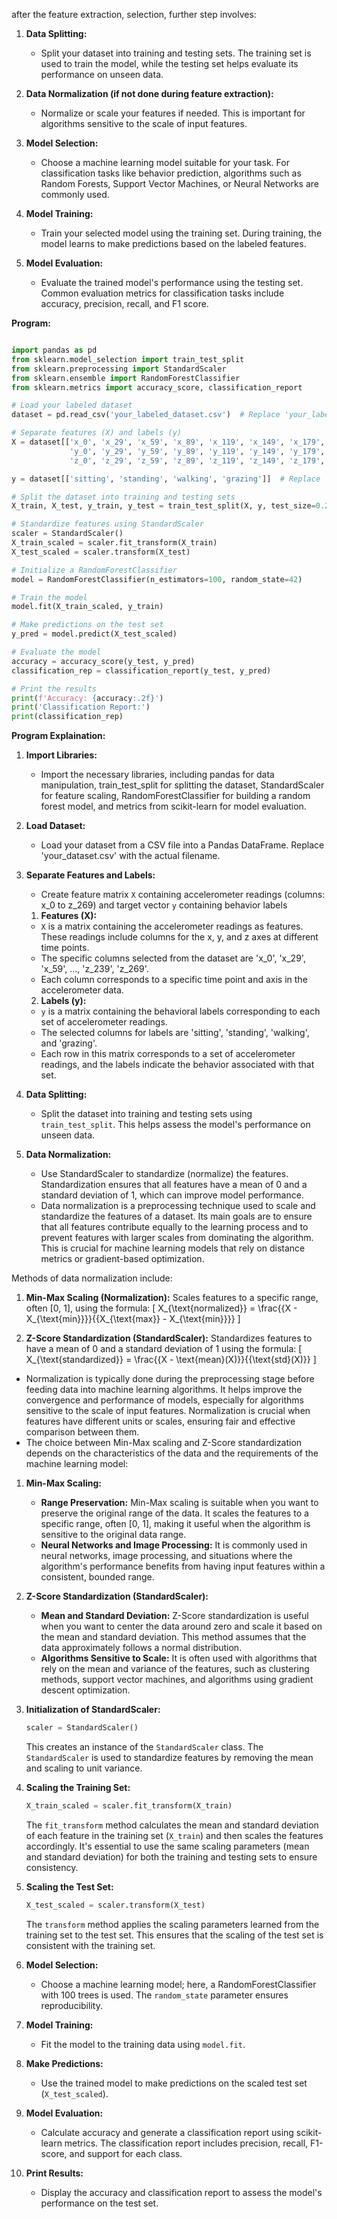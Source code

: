 after the feature extraction, selection, further step involves:

1. **Data Splitting:**
   - Split your dataset into training and testing sets. The training set is used to train the model, while the testing set helps evaluate its performance on unseen data.

2. **Data Normalization (if not done during feature extraction):**
   - Normalize or scale your features if needed. This is important for algorithms sensitive to the scale of input features.

3. **Model Selection:**
   - Choose a machine learning model suitable for your task. For classification tasks like behavior prediction, algorithms such as Random Forests, Support Vector Machines, or Neural Networks are commonly used.

4. **Model Training:**
   - Train your selected model using the training set. During training, the model learns to make predictions based on the labeled features.

5. **Model Evaluation:**
   - Evaluate the trained model's performance using the testing set. Common evaluation metrics for classification tasks include accuracy, precision, recall, and F1 score.

**Program:**

```python

import pandas as pd
from sklearn.model_selection import train_test_split
from sklearn.preprocessing import StandardScaler
from sklearn.ensemble import RandomForestClassifier
from sklearn.metrics import accuracy_score, classification_report

# Load your labeled dataset
dataset = pd.read_csv('your_labeled_dataset.csv')  # Replace 'your_labeled_dataset.csv' with your actual dataset file

# Separate features (X) and labels (y)
X = dataset[['x_0', 'x_29', 'x_59', 'x_89', 'x_119', 'x_149', 'x_179', 'x_209', 'x_239', 'x_269',
             'y_0', 'y_29', 'y_59', 'y_89', 'y_119', 'y_149', 'y_179', 'y_209', 'y_239', 'y_269',
             'z_0', 'z_29', 'z_59', 'z_89', 'z_119', 'z_149', 'z_179', 'z_209', 'z_239', 'z_269']]

y = dataset[['sitting', 'standing', 'walking', 'grazing']]  # Replace 'behavior' with the actual column name containing behavior labels

# Split the dataset into training and testing sets
X_train, X_test, y_train, y_test = train_test_split(X, y, test_size=0.2, random_state=42)

# Standardize features using StandardScaler
scaler = StandardScaler()
X_train_scaled = scaler.fit_transform(X_train)
X_test_scaled = scaler.transform(X_test)

# Initialize a RandomForestClassifier
model = RandomForestClassifier(n_estimators=100, random_state=42)

# Train the model
model.fit(X_train_scaled, y_train)

# Make predictions on the test set
y_pred = model.predict(X_test_scaled)

# Evaluate the model
accuracy = accuracy_score(y_test, y_pred)
classification_rep = classification_report(y_test, y_pred)

# Print the results
print(f'Accuracy: {accuracy:.2f}')
print('Classification Report:')
print(classification_rep)

```

**Program Explaination:**

1. **Import Libraries:**
   - Import the necessary libraries, including pandas for data manipulation, train_test_split for splitting the dataset, StandardScaler for feature scaling, RandomForestClassifier for building a random forest model, and metrics from scikit-learn for model evaluation.

2. **Load Dataset:**
   - Load your dataset from a CSV file into a Pandas DataFrame. Replace 'your_dataset.csv' with the actual filename.

3. **Separate Features and Labels:**
   - Create feature matrix `X` containing accelerometer readings (columns: x_0 to z_269) and target vector `y` containing behavior labels
   
    1. **Features (X):**
    
    - `X` is a matrix containing the accelerometer readings as features. These readings include columns for the x, y, and z axes at different time points.
    - The specific columns selected from the dataset are 'x_0', 'x_29', 'x_59', ..., 'z_239', 'z_269'.
    - Each column corresponds to a specific time point and axis in the accelerometer data.
    
    2. **Labels (y):**
    
    - `y` is a matrix containing the behavioral labels corresponding to each set of accelerometer readings.
    - The selected columns for labels are 'sitting', 'standing', 'walking', and 'grazing'.
    - Each row in this matrix corresponds to a set of accelerometer readings, and the labels indicate the behavior associated with that set.

4. **Data Splitting:**
   - Split the dataset into training and testing sets using `train_test_split`. This helps assess the model's performance on unseen data.

5. **Data Normalization:**
   - Use StandardScaler to standardize (normalize) the features. Standardization ensures that all features have a mean of 0 and a standard deviation of 1, which can improve model performance.
   - Data normalization is a preprocessing technique used to scale and standardize the features of a dataset. Its main goals are to ensure that all features contribute equally to the learning process and to prevent features with larger scales from dominating the algorithm. This is crucial for machine learning models that rely on distance metrics or gradient-based optimization.

Methods of data normalization include:

1. **Min-Max Scaling (Normalization):** Scales features to a specific range, often [0, 1], using the formula:
   \[ X_{\text{normalized}} = \frac{{X - X_{\text{min}}}}{{X_{\text{max}} - X_{\text{min}}}} \]

2. **Z-Score Standardization (StandardScaler):** Standardizes features to have a mean of 0 and a standard deviation of 1 using the formula:
   \[ X_{\text{standardized}} = \frac{{X - \text{mean}(X)}}{{\text{std}(X)}} \]

 - Normalization is typically done during the preprocessing stage before feeding data into machine learning algorithms. It helps improve the convergence and performance of models, especially for algorithms sensitive to the scale of input features. Normalization is crucial when features have different units or scales, ensuring fair and effective comparison between them.
 - The choice between Min-Max scaling and Z-Score standardization depends on the characteristics of the data and the requirements of the machine learning model:

1. **Min-Max Scaling:**
   - **Range Preservation:** Min-Max scaling is suitable when you want to preserve the original range of the data. It scales the features to a specific range, often [0, 1], making it useful when the algorithm is sensitive to the original data range.
   - **Neural Networks and Image Processing:** It is commonly used in neural networks, image processing, and situations where the algorithm's performance benefits from having input features within a consistent, bounded range.

2. **Z-Score Standardization (StandardScaler):**
   - **Mean and Standard Deviation:** Z-Score standardization is useful when you want to center the data around zero and scale it based on the mean and standard deviation. This method assumes that the data approximately follows a normal distribution.
   - **Algorithms Sensitive to Scale:** It is often used with algorithms that rely on the mean and variance of the features, such as clustering methods, support vector machines, and algorithms using gradient descent optimization.

1. **Initialization of StandardScaler:**
   ```python
   scaler = StandardScaler()
   ```
   This creates an instance of the `StandardScaler` class. The `StandardScaler` is used to standardize features by removing the mean and scaling to unit variance.

2. **Scaling the Training Set:**
   ```python
   X_train_scaled = scaler.fit_transform(X_train)
   ```
   The `fit_transform` method calculates the mean and standard deviation of each feature in the training set (`X_train`) and then scales the features accordingly. It's essential to use the same scaling parameters (mean and standard deviation) for both the training and testing sets to ensure consistency.

3. **Scaling the Test Set:**
   ```python
   X_test_scaled = scaler.transform(X_test)
   ```
   The `transform` method applies the scaling parameters learned from the training set to the test set. This ensures that the scaling of the test set is consistent with the training set.

6. **Model Selection:**
   - Choose a machine learning model; here, a RandomForestClassifier with 100 trees is used. The `random_state` parameter ensures reproducibility.

7. **Model Training:**
   - Fit the model to the training data using `model.fit`.

8. **Make Predictions:**
   - Use the trained model to make predictions on the scaled test set (`X_test_scaled`).

9. **Model Evaluation:**
   - Calculate accuracy and generate a classification report using scikit-learn metrics. The classification report includes precision, recall, F1-score, and support for each class.

10. **Print Results:**
    - Display the accuracy and classification report to assess the model's performance on the test set.
